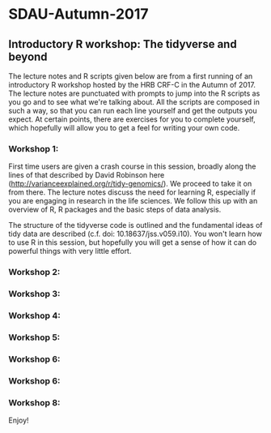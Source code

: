 # SDAU-Autumn-2017
## **Introductory R workshop: The tidyverse and beyond**

The lecture notes and R scripts given below are from a first running of an introductory R workshop hosted by the HRB CRF-C in the Autumn of 2017. The lecture notes are punctuated with prompts to jump into the R scripts as you go and to see what we're talking about. All the scripts are composed in such a way, so that you can run each line yourself and get the outputs you expect. At certain points, there are exercises for you to complete yourself, which hopefully will allow you to get a feel for writing your own code. 

### Workshop 1:
First time users are given a crash course in this session, broadly along the lines of that described by David Robinson here (http://varianceexplained.org/r/tidy-genomics/). We proceed to take it on from there. The lecture notes discuss the need for learning R, especially if you are engaging in research in the life sciences. We follow this up with an overview of R, R packages and the basic steps of data analysis. 

The structure of the tidyverse code is outlined and the fundamental ideas of tidy data are described (c.f. doi: 	10.18637/jss.v059.i10). You won't learn how to use R in this session, but hopefully you will get a sense of how it can do powerful things with very little effort. 

### Workshop 2:

### Workshop 3: 

### Workshop 4:

### Workshop 5:

### Workshop 6:

### Workshop 6:

### Workshop 8:

Enjoy!
